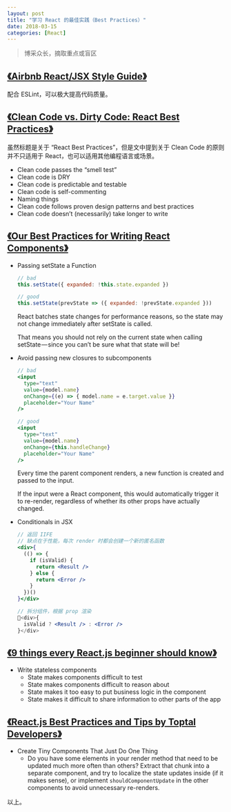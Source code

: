 ```yaml
---
layout: post
title: "学习 React 的最佳实践（Best Practices）"
date: 2018-03-15
categories: [React]
---
```


> 博采众长，摘取重点或盲区

## [《Airbnb React/JSX Style Guide》](https://github.com/airbnb/javascript/tree/master/react)

配合 ESLint，可以极大提高代码质量。

## [《Clean Code vs. Dirty Code: React Best Practices》](http://americanexpress.io/clean-code-dirty-code/)

虽然标题是关于 “React Best Practices”，但是文中提到关于 Clean Code 的原则并不只适用于 React，也可以适用其他编程语言或场景。

- Clean code passes the “smell test”
- Clean code is DRY
- Clean code is predictable and testable
- Clean code is self-commenting
- Naming things
- Clean code follows proven design patterns and best practices
- Clean code doesn’t (necessarily) take longer to write

## [《Our Best Practices for Writing React Components》](https://engineering.musefind.com/our-best-practices-for-writing-react-components-dec3eb5c3fc8)

- Passing setState a Function

  ```js
  // bad
  this.setState({ expanded: !this.state.expanded })

  // good
  this.setState(prevState => ({ expanded: !prevState.expanded }))
  ```

  React batches state changes for performance reasons, so the state may not change immediately after setState is called.

  That means you should not rely on the current state when calling setState — since you can’t be sure what that state will be!

- Avoid passing new closures to subcomponents

  ```jsx
  // bad
  <input
    type="text"
    value={model.name}
    onChange={(e) => { model.name = e.target.value }}
    placeholder="Your Name"
  />

  // good
  <input
    type="text"
    value={model.name}
    onChange={this.handleChange}
    placeholder="Your Name"
  />
  ```

  Every time the parent component renders, a new function is created and passed to the input.

  If the input were a React component, this would automatically trigger it to re-render, regardless of whether its other props have actually changed.

- Conditionals in JSX

  ```jsx
  // 返回 IIFE
  // 缺点在于性能，每次 render 时都会创建一个新的匿名函数
  <div>{
    (() => {
      if (isValid) {
        return <Result />
      } else {
        return <Error />
      }
    })()
  }</div>
  ```

  ```jsx
  // 拆分组件，根据 prop 渲染
  <div>{
    isValid ? <Result /> : <Error />
  }</div>
  ```

## [《9 things every React.js beginner should know》](https://camjackson.net/post/9-things-every-reactjs-beginner-should-know)

- Write stateless components
  - State makes components difficult to test
  - State makes components difficult to reason about
  - State makes it too easy to put business logic in the component
  - State makes it difficult to share information to other parts of the app

## [《React.js Best Practices and Tips by Toptal Developers》](https://www.toptal.com/react/tips-and-practices)

- Create Tiny Components That Just Do One Thing
  - Do you have some elements in your render method that need to be updated much more often than others? Extract that chunk into a separate component, and try to localize the state updates inside (if it makes sense), or implement `shouldComponentUpdate` in the other components to avoid unnecessary re-renders.


以上。
